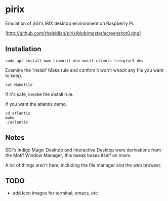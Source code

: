 # pirix
Emulation of SGI's IRIX desktop environment on Raspberry Pi.

[http://github.com/rhaleblian/pirix/blob/master/screenshot0.png]

## Installation

    sudo apt install mwm libmotif-dev motif-clients freeglut3-dev
   
Examine the 'install' Make rule and confirm it won't whack any file you want to keep.

    cat Makefile

If it's safe, invoke the install rule.

If you want the atlantis demo,

    cd atlantis
    make
    ./atlantis

## Notes
SGI's Indigo Magic Desktop and Interactive Desktop were derivations from the Motif Window Manager;
this tweak bases itself on mwm.

A lot of things aren't here, including the file manager and the web browser.

## TODO
* add icon images for terminal, emacs, etc
